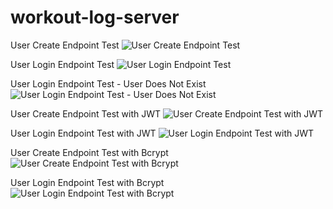 # workout-log-server

User Create Endpoint Test
![User Create Endpoint Test](https://user-images.githubusercontent.com/73564667/105609998-e38d1780-5d7a-11eb-9200-9124d8397a8f.png)

User Login Endpoint Test
![User Login Endpoint Test](https://user-images.githubusercontent.com/73564667/105610743-2a7d0c00-5d7f-11eb-9835-19a196bd41a5.png)

User Login Endpoint Test - User Does Not Exist
![User Login Endpoint Test - User Does Not Exist](https://user-images.githubusercontent.com/73564667/105610873-feae5600-5d7f-11eb-8a79-ad27a6d2f6dc.png)

User Create Endpoint Test with JWT
![User Create Endpoint Test with JWT](https://user-images.githubusercontent.com/73564667/105611529-f3f5c000-5d83-11eb-8bdc-047505435030.png)

User Login Endpoint Test with JWT
![User Login Endpoint Test with JWT](https://user-images.githubusercontent.com/73564667/105611565-11c32500-5d84-11eb-9ae0-917fc8259e50.png)

User Create Endpoint Test with Bcrypt
![User Create Endpoint Test with Bcrypt](https://user-images.githubusercontent.com/73564667/105611733-0290a700-5d85-11eb-995b-ce8390cd3949.png)

User Login Endpoint Test with Bcrypt
![User Login Endpoint Test with Bcrypt](https://user-images.githubusercontent.com/73564667/105611896-39b38800-5d86-11eb-88a6-81092258cc8b.png)


